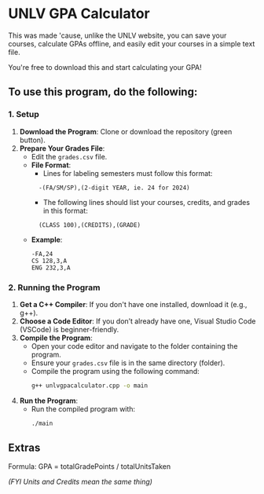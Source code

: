 # UNLV GPA Calculator
This was made 'cause, unlike the UNLV website, you can save your courses, calculate GPAs offline, and easily edit your courses in a simple text file.

You're free to download this and start calculating your GPA!

## To use this program, do the following:
### 1. Setup
1. **Download the Program**: Clone or download the repository (green button).
2. **Prepare Your Grades File**:
   - Edit the `grades.csv` file.
   - **File Format**:
     - Lines for labeling semesters must follow this format:
      ```
        -(FA/SM/SP),(2-digit YEAR, ie. 24 for 2024)
      ```
     - The following lines should list your courses, credits, and grades in this format:
      ```
        (CLASS 100),(CREDITS),(GRADE)
      ```
   - **Example**:
     ```
     -FA,24   
     CS 128,3,A
     ENG 232,3,A
     ```

### 2. Running the Program
1. **Get a C++ Compiler**: If you don't have one installed, download it (e.g., g++).
2. **Choose a Code Editor**: If you don’t already have one, Visual Studio Code (VSCode) is beginner-friendly.
3. **Compile the Program**:
   - Open your code editor and navigate to the folder containing the program.
   - Ensure your `grades.csv` file is in the same directory (folder).
   - Compile the program using the following command:
     ```bash
     g++ unlvgpacalculator.cpp -o main
     ```
4. **Run the Program**:
   - Run the compiled program with:
     ```bash
     ./main
     ```


## Extras

Formula: GPA = totalGradePoints / totalUnitsTaken

_(FYI Units and Credits mean the same thing)_

   
